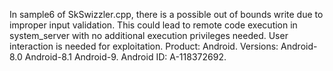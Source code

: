 In sample6 of SkSwizzler.cpp, there is a possible out of bounds write due to improper input validation. This could lead to remote code execution in system_server with no additional execution privileges needed. User interaction is needed for exploitation. Product: Android. Versions: Android-8.0 Android-8.1 Android-9. Android ID: A-118372692.